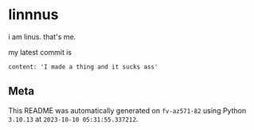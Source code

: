 # linnnus

i am linus. that's me.

my latest commit is

```
content: 'I made a thing and it sucks ass'
```

## Meta

This README was automatically generated on `fv-az571-82` using Python
`3.10.13` at `2023-10-10 05:31:55.337212`.
